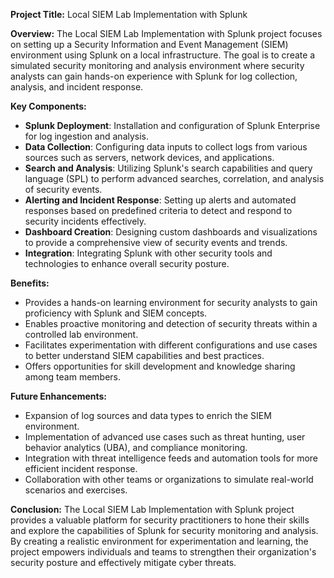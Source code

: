 **Project Title:** Local SIEM Lab Implementation with Splunk

**Overview:**
The Local SIEM Lab Implementation with Splunk project focuses on setting up a Security Information and Event Management (SIEM) environment using Splunk on a local infrastructure. The goal is to create a simulated security monitoring and analysis environment where security analysts can gain hands-on experience with Splunk for log collection, analysis, and incident response.

**Key Components:**
- **Splunk Deployment**: Installation and configuration of Splunk Enterprise for log ingestion and analysis.
- **Data Collection**: Configuring data inputs to collect logs from various sources such as servers, network devices, and applications.
- **Search and Analysis**: Utilizing Splunk's search capabilities and query language (SPL) to perform advanced searches, correlation, and analysis of security events.
- **Alerting and Incident Response**: Setting up alerts and automated responses based on predefined criteria to detect and respond to security incidents effectively.
- **Dashboard Creation**: Designing custom dashboards and visualizations to provide a comprehensive view of security events and trends.
- **Integration**: Integrating Splunk with other security tools and technologies to enhance overall security posture.

**Benefits:**
- Provides a hands-on learning environment for security analysts to gain proficiency with Splunk and SIEM concepts.
- Enables proactive monitoring and detection of security threats within a controlled lab environment.
- Facilitates experimentation with different configurations and use cases to better understand SIEM capabilities and best practices.
- Offers opportunities for skill development and knowledge sharing among team members.

**Future Enhancements:**
- Expansion of log sources and data types to enrich the SIEM environment.
- Implementation of advanced use cases such as threat hunting, user behavior analytics (UBA), and compliance monitoring.
- Integration with threat intelligence feeds and automation tools for more efficient incident response.
- Collaboration with other teams or organizations to simulate real-world scenarios and exercises.

**Conclusion:**
The Local SIEM Lab Implementation with Splunk project provides a valuable platform for security practitioners to hone their skills and explore the capabilities of Splunk for security monitoring and analysis. By creating a realistic environment for experimentation and learning, the project empowers individuals and teams to strengthen their organization's security posture and effectively mitigate cyber threats.
